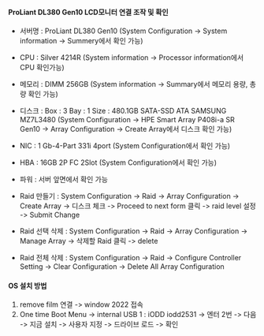 #### ProLiant DL380 Gen10 LCD모니터 연결 조작 및 확인 
- 서버명 : ProLiant DL380 Gen10 (System Configuration -> System information -> Summery에서 확인 가능) 
- CPU : Silver 4214R (System information -> Processor information에서 CPU 확인가능)
- 메모리 : DIMM 256GB (System information -> Summary에서 메모리 용량, 총량 확인 가능)
- 디스크 : Box : 3 Bay : 1 Size : 480.1GB SATA-SSD ATA SAMSUNG MZ7L3480 (System Configuration -> HPE Smart Array P408i-a SR Gen10 -> Array Configuration -> Create Array에서 디스크 확인 가능)
- NIC : 1 Gb-4-Part 331i 4port (System Configuration에서 확인 가능)
- HBA : 16GB 2P FC 2Slot (System Configuration에서 확인 가능)
- 파워 : 서버 앞면에서 확인 가능 

- Raid 만들기 : System Configuration -> Raid -> Array Configuration -> Create Array -> 디스크 체크 -> Proceed to next form 클릭 -> raid level 설정 -> Submit Change
- Raid 선택 삭제 : System Configuration -> Raid -> Array Configuration -> Manage Array -> 삭제할 Raid 클릭 -> delete 
- Raid 전체 삭제 : System Configuration -> Raid -> Configure Controller Setting -> Clear Configuration -> Delete All Array Configuration 

#### OS 설치 방법  
1. remove film 연결 -> window 2022 접속 
2. One time Boot Menu -> internal USB 1 : iODD iodd2531 -> 엔터 2번 -> 다음 -> 지금 설치 -> 사용자 지정 -> 드라이브 로드 -> 확인 


